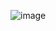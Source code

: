 ![image](https://github.com/NordicRobin/nPM1100_simple_safety_light/assets/48379998/a62d27e2-494f-49f5-9d2d-1e94c82a2af6)
